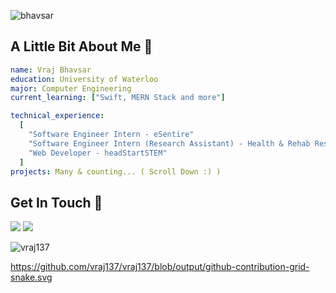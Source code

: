 ![bhavsar](https://user-images.githubusercontent.com/69980892/133012536-4893c850-3c7a-463f-916c-52512f3154fb.png)

## A Little Bit About Me 🚀

```yaml
name: Vraj Bhavsar
education: University of Waterloo
major: Computer Engineering
current_learning: ["Swift, MERN Stack and more"]

technical_experience: 
  [
    "Software Engineer Intern - eSentire" 
    "Software Engineer Intern (Research Assistant) - Health & Rehab Research Inc." 
    "Web Developer - headStartSTEM"
  ]
projects: Many & counting... ( Scroll Down :) )

```

## Get In Touch 📨
[![](https://img.shields.io/badge/Gmail-D14836?style=for-the-badge&logo=gmail&logoColor=white)](mailto:vraj13725@gmail.com) [![](https://img.shields.io/badge/LinkedIn-0077B5?style=for-the-badge&logo=linkedin&logoColor=white)](https://www.linkedin.com/in/vrajbhavsar/)


<p align="left"> <img src="https://komarev.com/ghpvc/?username=vraj137&label=Profile%20views&color=0e75b6&style=flat" alt="vraj137" /> </p>

https://github.com/vraj137/vraj137/blob/output/github-contribution-grid-snake.svg

